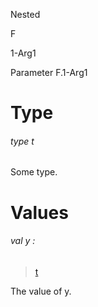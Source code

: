 Nested

F

1-Arg1

Parameter F.1-Arg1

# Type

<a id="type-t"></a>

###### type t

Some type.

# Values

<a id="val-y"></a>

###### val y :

> [t](#type-t)


The value of y.
